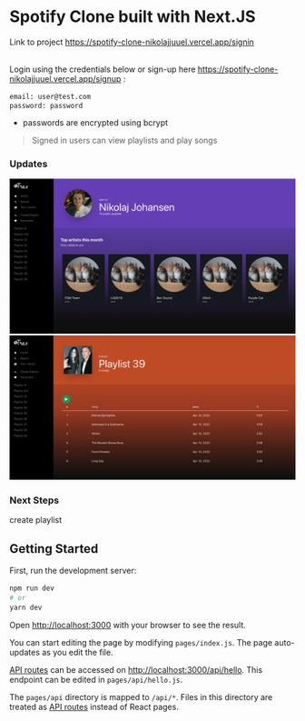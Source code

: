 # Spotify Clone built with Next.JS

Link to project https://spotify-clone-nikolajjuuel.vercel.app/signin
<br />
<br />

Login using the credentials below or sign-up here https://spotify-clone-nikolajjuuel.vercel.app/signup : 
```
email: user@test.com
password: password 
```

- passwords are encrypted using bcrypt

> Signed in users can view playlists and play songs





### Updates

![User Page](./public/user-page.png)
![Playlist Page](./public/playlist-page.png)

### Next Steps

create playlist 

## Getting Started

First, run the development server:

```bash
npm run dev
# or
yarn dev
```

Open [http://localhost:3000](http://localhost:3000) with your browser to see the result.

You can start editing the page by modifying `pages/index.js`. The page auto-updates as you edit the file.

[API routes](https://nextjs.org/docs/api-routes/introduction) can be accessed on [http://localhost:3000/api/hello](http://localhost:3000/api/hello). This endpoint can be edited in `pages/api/hello.js`.

The `pages/api` directory is mapped to `/api/*`. Files in this directory are treated as [API routes](https://nextjs.org/docs/api-routes/introduction) instead of React pages.
